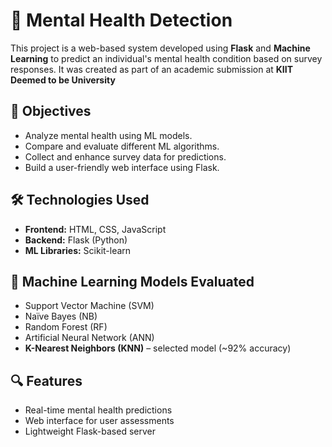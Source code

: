 # 🧠 Mental Health Detection

This project is a web-based system developed using **Flask** and **Machine Learning** to predict an individual's mental health condition based on survey responses. It was created as part of an academic submission at **KIIT Deemed to be University**

## 🎯 Objectives

- Analyze mental health using ML models.
- Compare and evaluate different ML algorithms.
- Collect and enhance survey data for predictions.
- Build a user-friendly web interface using Flask.

## 🛠️ Technologies Used

- **Frontend:** HTML, CSS, JavaScript
- **Backend:** Flask (Python)
- **ML Libraries:** Scikit-learn

## 🧪 Machine Learning Models Evaluated

- Support Vector Machine (SVM)
- Naïve Bayes (NB)
- Random Forest (RF)
- Artificial Neural Network (ANN)
- **K-Nearest Neighbors (KNN)** – selected model (~92% accuracy)

## 🔍 Features

- Real-time mental health predictions
- Web interface for user assessments
- Lightweight Flask-based server

